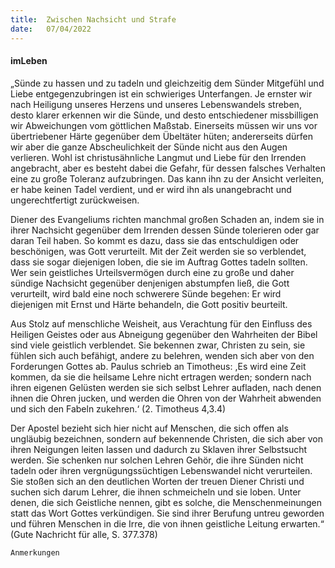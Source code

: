 ```yaml
---
title:  Zwischen Nachsicht und Strafe
date:   07/04/2022
---
```


#### imLeben

„Sünde zu hassen und zu tadeln und gleichzeitig dem Sünder Mitgefühl und Liebe entgegenzubringen ist ein schwieriges Unterfangen. Je ernster wir nach Heiligung unseres Herzens und unseres Lebenswandels streben, desto klarer erkennen wir die Sünde, und desto entschiedener missbilligen wir Abweichungen vom göttlichen Maßstab. Einerseits müssen wir uns vor übertriebener Härte gegenüber dem Übeltäter hüten; andererseits dürfen wir aber die ganze Abscheulichkeit der Sünde nicht aus den Augen verlieren. Wohl ist christusähnliche Langmut und Liebe für den Irrenden angebracht, aber es besteht dabei die Gefahr, für dessen falsches Verhalten eine zu große Toleranz aufzubringen. Das kann ihn zu der Ansicht verleiten, er habe keinen Tadel verdient, und er wird ihn als unangebracht und ungerechtfertigt zurückweisen.

Diener des Evangeliums richten manchmal großen Schaden an, indem sie in ihrer Nachsicht gegenüber dem Irrenden dessen Sünde tolerieren oder gar daran Teil haben. So kommt es dazu, dass sie das entschuldigen oder beschönigen, was Gott verurteilt. Mit der Zeit werden sie so verblendet, dass sie sogar diejenigen loben, die sie im Auftrag Gottes tadeln sollten. Wer sein geistliches Urteilsvermögen durch eine zu große und daher sündige Nachsicht gegenüber denjenigen abstumpfen ließ, die Gott verurteilt, wird bald eine noch schwerere Sünde begehen: Er wird diejenigen mit Ernst und Härte behandeln, die Gott positiv beurteilt.

Aus Stolz auf menschliche Weisheit, aus Verachtung für den Einfluss des Heiligen Geistes oder aus Abneigung gegenüber den Wahrheiten der Bibel sind viele geistlich verblendet. Sie bekennen zwar, Christen zu sein, sie fühlen sich auch befähigt, andere zu belehren, wenden sich aber von den Forderungen Gottes ab. Paulus schrieb an Timotheus: ,Es wird eine Zeit kommen, da sie die heilsame Lehre nicht ertragen werden; sondern nach ihren eigenen Gelüsten werden sie sich selbst Lehrer aufladen, nach denen ihnen die Ohren jucken, und werden die Ohren von der Wahrheit abwenden und sich den Fabeln zukehren.‘ (2. Timotheus 4,3.4)

Der Apostel bezieht sich hier nicht auf Menschen, die sich offen als ungläubig bezeichnen, sondern auf bekennende Christen, die sich aber von ihren Neigungen leiten lassen und dadurch zu Sklaven ihrer Selbstsucht werden. Sie schenken nur solchen Lehren Gehör, die ihre Sünden nicht tadeln oder ihren vergnügungssüchtigen Lebenswandel nicht verurteilen. Sie stoßen sich an den deutlichen Worten der treuen Diener Christi und suchen sich darum Lehrer, die ihnen schmeicheln und sie loben. Unter denen, die sich Geistliche nennen, gibt es solche, die Menschenmeinungen statt das Wort Gottes verkündigen. Sie sind ihrer Berufung untreu geworden und führen Menschen in die Irre, die von ihnen geistliche Leitung erwarten.“ (Gute Nachricht für alle, S. 377.378)


`Anmerkungen`
